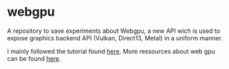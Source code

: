 # webgpu

A repository to save experiments about Webgpu, a new API wich is used to expose graphics backend API (Vulkan, Direct13, Metal) in a uniform manner.

I mainly followed the tutorial found [here](https://sotrh.github.io/learn-wgpu/). More ressources about web gpu can be found [here](https://github.com/mikbry/awesome-webgpu).
